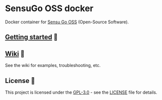 # SensuGo OSS docker

Docker container for [Sensu Go OSS](https://sensu.io/features#compare) (Open-Source Software).

## [Getting started](https://github.com/runarsf/sensugo/wiki#getting-started) 🚀

## [Wiki](https://github.com/runarsf/sensugo/wiki) 📖

See the wiki for examples, troubleshooting, etc.


## License 📄

This project is licensed under the [GPL-3.0](https://spdx.org/licenses/GPL-3.0.html) - see the [LICENSE](https://github.com/runarsf/sensugo/blob/master/LICENSE) file for details.
